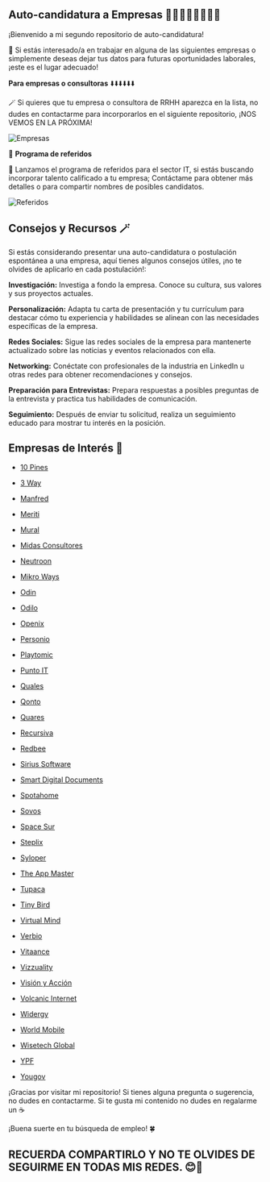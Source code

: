 ## Auto-candidatura a Empresas 🧑‍🎓👩‍🎓👩‍💻🧑‍💻
¡Bienvenido a mi segundo repositorio de auto-candidatura! 

🎯 Si estás interesado/a en trabajar en alguna de las siguientes empresas o simplemente deseas dejar tus datos para futuras oportunidades laborales, ¡este es el lugar adecuado!

**Para empresas o consultoras** ⬇️⬇️⬇️⬇️⬇️⬇️

🪄 Si quieres que tu empresa o consultora de RRHH aparezca en la lista, no dudes en contactarme para incorporarlos en el siguiente repositorio, ¡NOS VEMOS EN LA PRÓXIMA!

![Empresas](../PartnersReferidos/img/empresas.png)


📢 **Programa de referidos**

💫 Lanzamos el programa de referidos para el sector IT, si estás buscando incorporar talento calificado a tu empresa; Contáctame para obtener más detalles o para compartir nombres de posibles candidatos. 

![Referidos](../PartnersReferidos/img/referidos.png)


## Consejos y Recursos 🪄

Si estás considerando presentar una auto-candidatura o postulación espontánea a una empresa, aquí tienes algunos consejos útiles, ¡no te olvides de aplicarlo en cada postulación!:

**Investigación:** Investiga a fondo la empresa. Conoce su cultura, sus valores y sus proyectos actuales.

**Personalización:** Adapta tu carta de presentación y tu currículum para destacar cómo tu experiencia y habilidades se alinean con las necesidades específicas de la empresa.

**Redes Sociales:** Sigue las redes sociales de la empresa para mantenerte actualizado sobre las noticias y eventos relacionados con ella.

**Networking:** Conéctate con profesionales de la industria en LinkedIn u otras redes para obtener recomendaciones y consejos.

**Preparación para Entrevistas:** Prepara respuestas a posibles preguntas de la entrevista y practica tus habilidades de comunicación.

**Seguimiento:** Después de enviar tu solicitud, realiza un seguimiento educado para mostrar tu interés en la posición.


## Empresas de Interés 🎯


- [10 Pines](https://www.10pines.com/)
- [3 Way](https://3way.com.ar/recursos-humanos/)
- [Manfred](https://www.getmanfred.com/ofertas-empleo?onlyActive=true&currency=%E2%82%AC)
- [Meriti](https://www.meriti.com/trabaja-con-nosotros/)
- [Mural](https://boards.greenhouse.io/mural)
- [Midas Consultores](https://www.midasconsultores.com/sumate/)
- [Neutroon](https://www.neutroon.com/career)
- [Mikro Ways](https://www.mikroways.net/team/)
- [Odin](https://www.odin.ar/)
- [Odilo](https://careers.odilo.us/jobs)

- [Openix](https://openix.com.ar/career)
- [Personio](https://www.personio.com/about-personio/careers/#see-our-open-roles)
- [Playtomic](https://playtomic.jobs.personio.com/)
- [Punto IT](https://www.puntoit.com.ar/sumate)
- [Quales](https://qualesgroup.factorialhr.ar/#jobs)
- [Qonto](https://jobs.lever.co/qonto?workplaceType=remote)
- [Quares](https://www.quaresitsolutions.com/)
- [Recursiva](https://jobs.recursiva.com.ar/)
- [Redbee](https://redbee.io/sumate/)
- [Sirius Software](https://sirius.com.ar/#contact)

- [Smart Digital Documents](https://www.smartdigitaldocuments.com/)
- [Spotahome](https://rent.spotahome.com/work-with-us)
- [Sovos](https://sovos.com/es/empleos/)
- [Space Sur](https://www.spacesur.com/we-are-hiring/)
- [Steplix](https://steplix.com/en/become-steplixer)
- [Syloper](https://www.syloper.com/equipo/)
- [The App Master](https://theappmaster.com/about-us.html)
- [Tupaca](https://www.tupaca.com/)
- [Tiny Bird](https://www.tinybird.co/about#join-us)
- [Virtual Mind](https://careers.virtualmind.com/hiring?origin=Organic&suborigin=Institutional)

- [Verbio](https://www.verbio.com/careers/#)
- [Vitaance](https://vitaance.jobs.personio.com/)
- [Vizzuality](https://vizzuality.bamboohr.com/careers)
- [Visión y Acción](https://www.visionyaccion.com.ar/)
- [Volcanic Internet](https://volcanicinternet.com/en/work-with-us/)
- [Widergy](https://widergy.com/unete-a-nuestro-equipo/)
- [World Mobile](https://worldmobile.bamboohr.com/careers#positions)
- [Wisetech Global](https://www.wisetechglobal.com/es-es/careers/join-us/)
- [YPF](https://career8.successfactors.com/career?company=YPFP&career%5fns=job%5flisting%5fsummary&navBarLevel=JOB%5fSEARCH&_s.crb=idnRa4MJQIC4ehrMhECbMHeLg4QWbi8AWlU%2b72oyNLQ%3d)
- [Yougov](https://jobs.yougov.com/jobs)



¡Gracias por visitar mi repositorio! Si tienes alguna pregunta o sugerencia, no dudes en contactarme. Si te gusta mi contenido no dudes en regalarme un ☕

¡Buena suerte en tu búsqueda de empleo! 🍀



## RECUERDA COMPARTIRLO Y NO TE OLVIDES DE SEGUIRME EN TODAS MIS REDES. 😊🥳